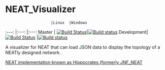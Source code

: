 # NEAT_Visualizer
						|Linux	|Windows
:---: 			|:---: 	|:---:
Master 			| [![Build Status](https://travis-ci.org/IDPA-2016-NEAT-CNN/NEAT_Visualizer.svg?branch=master)](https://travis-ci.org/IDPA-2016-NEAT-CNN/NEAT_Visualizer)|[![Build status](https://ci.appveyor.com/api/projects/status/90ei6hoq957htwam/branch/master?svg=true)](https://ci.appveyor.com/project/STJEREM/neat-visualizer/branch/master)
Development|[![Build Status](https://travis-ci.org/IDPA-2016-NEAT-CNN/NEAT_Visualizer.svg?branch=development)](https://travis-ci.org/IDPA-2016-NEAT-CNN/NEAT_Visualizer) |[![Build status](https://ci.appveyor.com/api/projects/status/90ei6hoq957htwam/branch/development?svg=true)](https://ci.appveyor.com/project/STJEREM/neat-visualizer/branch/development)

A visualizer for NEAT that can load JSON data to display the topology of a NEATly designed network.

[NEAT implementation known as Hippocrates (formerly JNF_NEAT](https://github.com/SirRade/Hippocrates)
